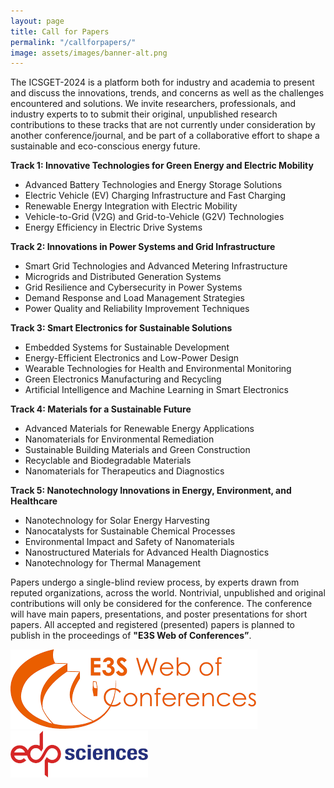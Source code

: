 ```yaml
---
layout: page
title: Call for Papers
permalink: "/callforpapers/"
image: assets/images/banner-alt.png
---
```


The ICSGET-2024 is a platform both for industry and academia to present and discuss the innovations, trends, and concerns as well as the challenges encountered and solutions. We invite researchers, professionals, and industry experts to to submit their original, unpublished research contributions to these tracks that are not currently under consideration by another conference/journal, and be part of a collaborative effort to shape a sustainable and eco-conscious energy future.

**Track 1: Innovative Technologies for Green Energy and Electric Mobility**
- Advanced Battery Technologies and Energy Storage Solutions
- Electric Vehicle (EV) Charging Infrastructure and Fast Charging
- Renewable Energy Integration with Electric Mobility
- Vehicle-to-Grid (V2G) and Grid-to-Vehicle (G2V) Technologies
- Energy Efficiency in Electric Drive Systems

**Track 2: Innovations in Power Systems and Grid Infrastructure**
- Smart Grid Technologies and Advanced Metering Infrastructure
- Microgrids and Distributed Generation Systems
- Grid Resilience and Cybersecurity in Power Systems
- Demand Response and Load Management Strategies
- Power Quality and Reliability Improvement Techniques

**Track 3: Smart Electronics for Sustainable Solutions**
- Embedded Systems for Sustainable Development
- Energy-Efficient Electronics and Low-Power Design
- Wearable Technologies for Health and Environmental Monitoring
- Green Electronics Manufacturing and Recycling
- Artificial Intelligence and Machine Learning in Smart Electronics

**Track 4: Materials for a Sustainable Future**
- Advanced Materials for Renewable Energy Applications
- Nanomaterials for Environmental Remediation
- Sustainable Building Materials and Green Construction
- Recyclable and Biodegradable Materials
- Nanomaterials for Therapeutics and Diagnostics

**Track 5: Nanotechnology Innovations in Energy, Environment, and Healthcare**
- Nanotechnology for Solar Energy Harvesting
- Nanocatalysts for Sustainable Chemical Processes
- Environmental Impact and Safety of Nanomaterials
- Nanostructured Materials for Advanced Health Diagnostics
- Nanotechnology for Thermal Management

Papers undergo a single-blind review process, by experts drawn from reputed organizations, across the world. Nontrivial, unpublished and original contributions will only be considered for the conference. The conference will have main papers, presentations, and poster presentations for short papers. All accepted and registered (presented) papers is planned to publish in the proceedings of **"E3S Web of Conferences”**.

![E3S Web of Conferences](../assets/images/e3swoc.png "E3S Web of Conferences") ![EDP Sciences](../assets/images/e3s.png "EDP Sciences")

